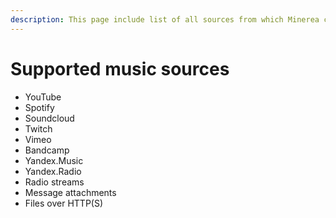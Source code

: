```yaml
---
description: This page include list of all sources from which Minerea can play music
---
```


# Supported music sources

* YouTube
* Spotify
* Soundcloud
* Twitch
* Vimeo
* Bandcamp
* Yandex.Music
* Yandex.Radio
* Radio streams
* Message attachments
* Files over HTTP\(S\)

